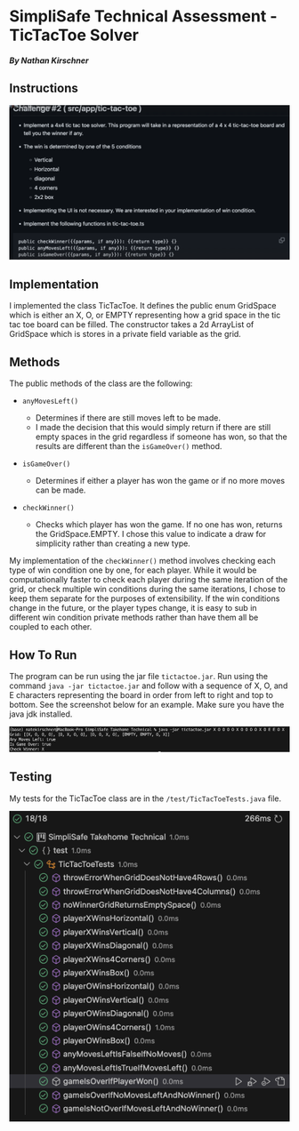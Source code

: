 # SimpliSafe Technical Assessment - TicTacToe Solver

##### By Nathan Kirschner

## Instructions

![Instructions](Instructions.png)

## Implementation

I implemented the class TicTacToe.
It defines the public enum GridSpace which is either an X, O, or EMPTY representing how a grid space in the tic tac toe board can be filled.
The constructor takes a 2d ArrayList of GridSpace which is stores in a private field variable as the grid.

## Methods

The public methods of the class are the following:

- `anyMovesLeft()`

  - Determines if there are still moves left to be made.
  - I made the decision that this would simply return if there are still empty spaces in the grid regardless if someone has won, so that the results are different than the `isGameOver()` method.

- `isGameOver()`

  - Determines if either a player has won the game or if no more moves can be made.

- `checkWinner()`
  - Checks which player has won the game. If no one has won, returns the GridSpace.EMPTY. I chose this value to indicate a draw for simplicity rather than creating a new type.

My implementation of the `checkWinner()` method involves checking each type of win condition one by one, for each player. While it would be computationally faster to check each player during the same iteration of the grid, or check multiple win conditions during the same iterations, I chose to keep them separate for the purposes of extensibility. If the win conditions change in the future, or the player types change, it is easy to sub in different win condition private methods rather than have them all be coupled to each other.

## How To Run

The program can be run using the jar file `tictactoe.jar`. Run using the command `java -jar tictactoe.jar` and follow with a sequence of X, O, and E characters representing the board in order from left to right and top to bottom. See the screenshot below for an example. Make sure you have the java jdk installed.

![Jar File Example](Jar-File-Example-Run.png)

## Testing

My tests for the TicTacToe class are in the `/test/TicTacToeTests.java` file.

![Testing Results](Testing-Results.png)

